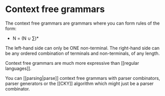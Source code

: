 # Context free grammars

The context free grammars are grammars where you can form rules of the form:

- N = (N $\cup$ $\sum$)*

The left-hand side can only be ONE non-terminal. The right-hand side can be any ordered combination of terminals and non-terminals, of any length. 

Context free grammars are much more expressive than [[regular languages]].

You can [[parsing|parse]] context free grammars with parser combinators, parser generators or the [[CKY]] algorithm which might just be a parser combinator.  